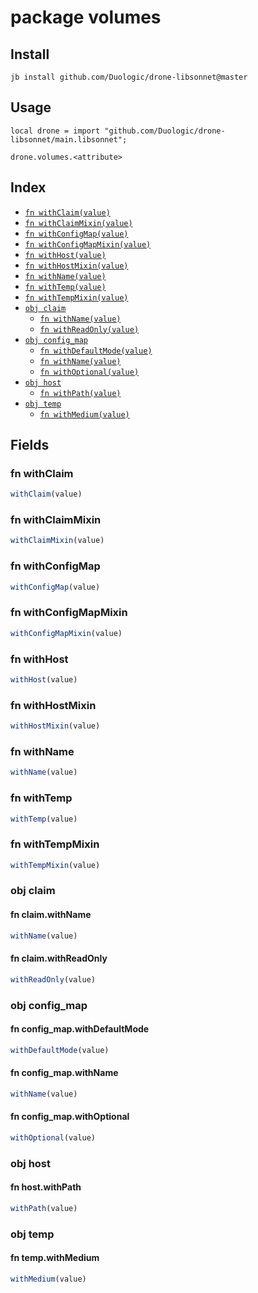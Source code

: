 # package volumes



## Install

```
jb install github.com/Duologic/drone-libsonnet@master
```

## Usage

```jsonnet
local drone = import "github.com/Duologic/drone-libsonnet/main.libsonnet";

drone.volumes.<attribute>

```

## Index

* [`fn withClaim(value)`](#fn-withclaim)
* [`fn withClaimMixin(value)`](#fn-withclaimmixin)
* [`fn withConfigMap(value)`](#fn-withconfigmap)
* [`fn withConfigMapMixin(value)`](#fn-withconfigmapmixin)
* [`fn withHost(value)`](#fn-withhost)
* [`fn withHostMixin(value)`](#fn-withhostmixin)
* [`fn withName(value)`](#fn-withname)
* [`fn withTemp(value)`](#fn-withtemp)
* [`fn withTempMixin(value)`](#fn-withtempmixin)
* [`obj claim`](#obj-claim)
  * [`fn withName(value)`](#fn-claimwithname)
  * [`fn withReadOnly(value)`](#fn-claimwithreadonly)
* [`obj config_map`](#obj-config_map)
  * [`fn withDefaultMode(value)`](#fn-config_mapwithdefaultmode)
  * [`fn withName(value)`](#fn-config_mapwithname)
  * [`fn withOptional(value)`](#fn-config_mapwithoptional)
* [`obj host`](#obj-host)
  * [`fn withPath(value)`](#fn-hostwithpath)
* [`obj temp`](#obj-temp)
  * [`fn withMedium(value)`](#fn-tempwithmedium)

## Fields

### fn withClaim

```ts
withClaim(value)
```



### fn withClaimMixin

```ts
withClaimMixin(value)
```



### fn withConfigMap

```ts
withConfigMap(value)
```



### fn withConfigMapMixin

```ts
withConfigMapMixin(value)
```



### fn withHost

```ts
withHost(value)
```



### fn withHostMixin

```ts
withHostMixin(value)
```



### fn withName

```ts
withName(value)
```



### fn withTemp

```ts
withTemp(value)
```



### fn withTempMixin

```ts
withTempMixin(value)
```



### obj claim


#### fn claim.withName

```ts
withName(value)
```



#### fn claim.withReadOnly

```ts
withReadOnly(value)
```



### obj config_map


#### fn config_map.withDefaultMode

```ts
withDefaultMode(value)
```



#### fn config_map.withName

```ts
withName(value)
```



#### fn config_map.withOptional

```ts
withOptional(value)
```



### obj host


#### fn host.withPath

```ts
withPath(value)
```



### obj temp


#### fn temp.withMedium

```ts
withMedium(value)
```


